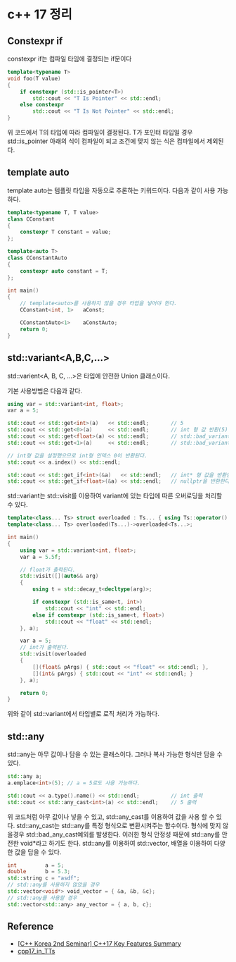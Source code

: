 # c++ 17 정리



## Constexpr if

constexpr if는 컴파일 타임에 결정되는 if문이다

```c++
template<typename T>
void foo(T value)
{
	if constexpr (std::is_pointer<T>)
		std::cout << "T Is Pointer" << std::endl;
	else constexpr
		std::cout << "T Is Not Pointer" << std::endl;
}
```

위 코드에서 T의 타입에 따라 컴파일이 결정된다. T가 포인터 타입일 경우 std::is_pointer<T> 아래의 식이 컴파일이 되고 조건에 맞지 않는 식은 컴파일에서 제외된다.



## template auto

template auto는 템플릿 타입을 자동으로 추론하는 키워드이다. 다음과 같이 사용 가능하다.

```c++
template<typename T, T value>
class CConstant
{
	constexpr T constant = value;
};

template<auto T>
class CConstantAuto
{
	constexpr auto constant = T;
};

int main()
{
	// template<auto>를 사용하지 않을 경우 타입을 넣어야 한다.
	CConstant<int, 1>	aConst;

	CConstantAuto<1>	aConstAuto;
	return 0;
}
```



## std::variant<A,B,C,...>

 std::varient<A, B, C, ...>은 타입에 안전한 Union 클래스이다. 

기본 사용방법은 다음과 같다.

```c++
using var = std::variant<int, float>;
var a = 5;

std::cout << std::get<int>(a)	<< std::endl;		// 5
std::cout << std::get<0>(a)		<< std::endl;		// int 형 값 반환(5)
std::cout << std::get<float>(a) << std::endl;		// std::bad_variant_access 예외 발생
std::cout << std::get<1>(a)		<< std::endl;		// std::bad_variant_access 예외 발생

// int형 값을 설정했으므로 int형 인덱스 0이 반환된다.
std::cout << a.index() << std::endl;

std::cout << std::get_if<int>(&a)	<< std::endl;	// int* 형 값을 반환한다.
std::cout << std::get_if<float>(&a) << std::endl;	// nullptr을 반환한다.
```

std::variant는 std::visit를 이용하여 variant에 있는 타입에 따른 오버로딩을 처리할 수 있다.

```c++
template<class... Ts> struct overloaded : Ts... { using Ts::operator()...; };
template<class... Ts> overloaded(Ts...)->overloaded<Ts...>;

int main()
{
	using var = std::variant<int, float>;
	var a = 5.5f;

	// float가 출력된다.
	std::visit([](auto&& arg)
	{
		using t = std::decay_t<decltype(arg)>;

		if constexpr (std::is_same<t, int>)
			std::cout << "int" << std::endl;
		else if constexpr (std::is_same<t, float>)
			std::cout << "float" << std::endl;
	}, a);

	var a = 5;
	// int가 출력된다.
	std::visit(overloaded
	{
		[](float& pArgs) { std::cout << "float" << std::endl; },
		[](int& pArgs) { std::cout << "int" << std::endl; }
	}, a);

	return 0;
}
```

위와 같이 std::variant에서 타입별로 로직 처리가 가능하다.



## std::any

std::any는 아무 값이나 담을 수 있는 클래스이다. 그러나 복사 가능한 형식만 담을 수 있다.

```c++
std::any a;
a.emplace<int>(5); // a = 5로도 사용 가능하다.

std::cout << a.type().name() << std::endl;			// int 출력
std::cout << std::any_cast<int>(a) << std::endl;	// 5 출력
```

위 코드처럼 아무 값이나 넣을 수 있고, std::any_cast를 이용하여 값을 사용 할 수 있다. std::any_cast는 std::any를 특정 형식으로 변환시켜주는 함수이다. 형식에 맞지 않을경우 std::bad_any_cast예외를 발생한다. 이러한 형식 안정성 때문에 std::any를 안전한 void*라고 하기도 한다. std::any를 이용하여 std::vector, 배열을 이용하여 다양한 값을 담을 수 있다.

```c++
int			a = 5;
double		b = 5.3;
std::string c = "asdf";
// std::any를 사용하지 않았을 경우
std::vector<void*> void_vector = { &a, &b, &c};
// std::any를 사용할 경우
std::vector<std::any> any_vector = { a, b, c};
```



## Reference

- [[C++ Korea 2nd Seminar] C++17 Key Features Summary](https://www.slideshare.net/utilforever/c-korea-2nd-seminar-c17-key-features-summary)
- [cpp17_in_TTs](https://github.com/tvaneerd/cpp17_in_TTs)